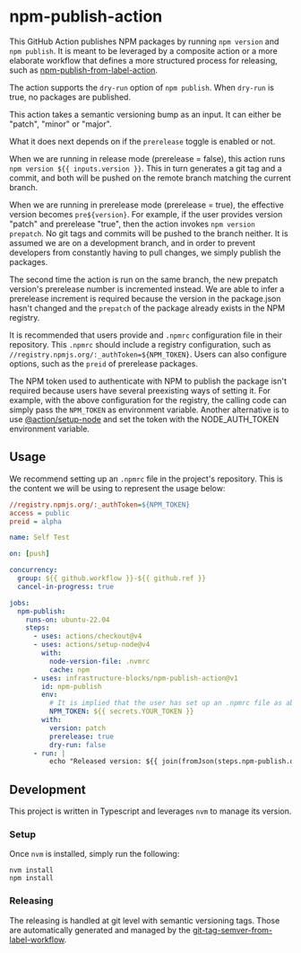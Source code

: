 # npm-publish-action

This GitHub Action publishes NPM packages by running `npm version` and `npm publish`.
It is meant to be leveraged by a composite action or a more elaborate workflow that
defines a more structured process for releasing, such as [npm-publish-from-label-action](https://github.com/infrastructure-blocks/npm-publish-from-label-action).

The action supports the `dry-run` option of `npm publish`. When `dry-run` is true, no packages are published.

This action takes a semantic versioning bump as an input. It can either be "patch", "minor" or
"major".

What it does next depends on if the `prerelease` toggle is enabled or not.

When we are running in release mode (prerelease = false), this action runs `npm version ${{ inputs.version }}`.
This in turn generates a git tag and a commit, and both will be pushed on the remote branch matching the current branch.

When we are running in prerelease mode (prerelease = true), the effective version becomes `pre${version}`.
For example, if the user provides version "patch" and prerelease "true", then the action invokes
`npm version prepatch`. No git tags and commits will be pushed to the branch neither. It is assumed
we are on a development branch, and in order to prevent developers from constantly having to pull changes,
we simply publish the packages.

The second time the action is run on the same branch, the new prepatch version's prerelease number is incremented
instead. We are able to infer a prerelease increment is required because the version in the package.json hasn't changed
and the `prepatch` of the package already exists in the NPM registry.

It is recommended that users provide and `.npmrc` configuration file in their repository.
This `.npmrc` should include a registry configuration, such as `//registry.npmjs.org/:_authToken=${NPM_TOKEN}`. 
Users can also configure options, such as the `preid` of prerelease packages.

The NPM token used to authenticate with NPM to publish the package isn't required because users have several
preexisting ways of setting it. For example, with the above configuration for the registry, the calling code
can simply pass the `NPM_TOKEN` as environment variable. Another alternative is to use 
[@action/setup-node](https://github.com/actions/setup-node) and set the token with
the NODE_AUTH_TOKEN environment variable.

## Usage

We recommend setting up an `.npmrc` file in the project's repository. This is the content we will be using
to represent the usage below:

```ini
//registry.npmjs.org/:_authToken=${NPM_TOKEN}
access = public
preid = alpha
```

```yaml
name: Self Test

on: [push]

concurrency:
  group: ${{ github.workflow }}-${{ github.ref }}
  cancel-in-progress: true

jobs:
  npm-publish:
    runs-on: ubuntu-22.04
    steps:
      - uses: actions/checkout@v4
      - uses: actions/setup-node@v4
        with:
          node-version-file: .nvmrc
          cache: npm
      - uses: infrastructure-blocks/npm-publish-action@v1
        id: npm-publish
        env:
          # It is implied that the user has set up an .npmrc file as above.
          NPM_TOKEN: ${{ secrets.YOUR_TOKEN }}
        with:
          version: patch
          prerelease: true
          dry-run: false
      - run: |
          echo "Released version: ${{ join(fromJson(steps.npm-publish.outputs.links), ' ') }}"
```

## Development

This project is written in Typescript and leverages `nvm` to manage its version.

### Setup

Once `nvm` is installed, simply run the following:

```
nvm install
npm install
``` 

### Releasing

The releasing is handled at git level with semantic versioning tags. Those are automatically generated and managed
by the [git-tag-semver-from-label-workflow](https://github.com/infrastructure-blocks/git-tag-semver-from-label-workflow).
